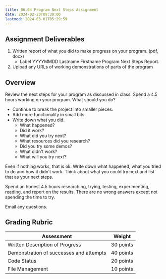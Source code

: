 ```yaml
---
title: 06.04 Program Next Steps Assignment
date: 2024-02-23T09:30:00
lastmod: 2024-03-01T05:29:59
---
```


## Assignment Deliverables

1. Written report of what you did to make progress on your program. (pdf, docx)
   - Label YYYYMMDD Lastname Firstname Program Next Steps Report.
2. Upload any URLs of working demonstrations of parts of the program

## Overview

Review the next steps for your program as discussed in class. Spend a 4.5 hours working on your program. What should you do?

- Continue to break the project into smaller pieces.
- Add more functionality in small bits.
- Write down what you did.
  - What happened?
  - Did it work?
  - What did you try next?
  - What resources did you research?
  - Did you try some demos?
  - What didn't work?
  - What will you try next?

Even if nothing works, that is ok. Write down what happened, what you tried to do and how it didn't work. Think about what you could try next and list that as your next steps.

Spend an honest 4.5 hours researching, trying, testing, experimenting, reading, and report on the results. There are no wrong answers except not spending the time to try.

Email any questions.

## Grading Rubric

<div class="responsive-table-markdown">

| Assessment                              | Weight    |
| --------------------------------------- | --------- |
| Written Description of Progress         | 30 points |
| Demonstration of successes and attempts | 40 points |
| Code Status                             | 20 points |
| File Management                         | 10 points |

</div>
